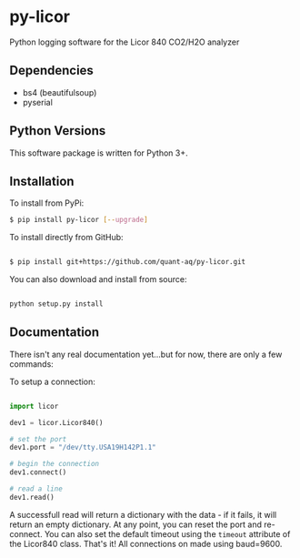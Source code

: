 # py-licor
Python logging software for the Licor 840 CO2/H2O analyzer

## Dependencies

  * bs4 (beautifulsoup)
  * pyserial

## Python Versions

This software package is written for Python 3+.

## Installation

To install from PyPi:

```sh
$ pip install py-licor [--upgrade]
```

To install directly from GitHub:

```sh

$ pip install git+https://github.com/quant-aq/py-licor.git
```

You can also download and install from source:

```sh

python setup.py install
```

## Documentation

There isn't any real documentation yet...but for now, there are only a few commands:

To setup a connection:

```python

import licor

dev1 = licor.Licor840()

# set the port
dev1.port = "/dev/tty.USA19H142P1.1"

# begin the connection
dev1.connect()

# read a line
dev1.read()
```

A successfull read will return a dictionary with the data - if it fails, it will return an empty dictionary. At any point, you can reset the port and re-connect. You can also set the default timeout using the `timeout` attribute of the Licor840 class. That's it! All connections on made using baud=9600.
